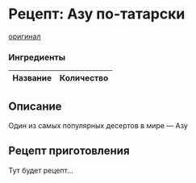 # Рецепт: Азу по-татарски
[оригинал](https://eda.ru/recepty/osnovnye-blyuda/azu-po-tatarski-21751)

### Ингредиенты
| Название        	| Количество  |
| -------------   	            |:-----------------:|


## Описание
Один из самых популярных десертов в мире — Азу

## Рецепт приготовления
Тут будет рецепт...
